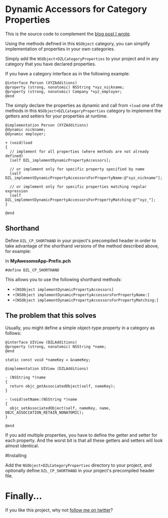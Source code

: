 # Dynamic Accessors for Category Properties

This is the source code to complement the [blog post I wrote][1].

Using the methods defined in this `NSObject` category, you can simplify implementation of properties in your own categories.

Simply add the `NSObject+DZLCategoryProperties` to your project and in any category that you have declared properties.

If you have a category interface as in the following example:

```
@interface Person (XYZAdditions)
@property (strong, nonatomic) NSString *xyz_nickname;
@property (strong, nonatomic) Company *xyz_employer;
@end
```

The simply declare the properties as dynamic and call from `+load` one of the methods in this `NSObject+DZLCategoryProperties` category to implement the getters and setters for your properties at runtime.
```objc
@implementation Person (XYZAdditions)
@dynamic nickname;
@dynamic employer;

+ (void)load
{
  // implement for all properties (where methods are not already defined)
  [self DZL_implementDynamicPropertyAccessors];
  
  // or implement only for specific property specified by name
  [self DZL_implementDynamicPropertyAccessorsForPropertyName:@"xyz_nickname"];
  
  // or implement only for specific properties matching regular expression
  [self DZL_implementDynamicPropertyAccessorsForPropertyMatching:@"^xyz_"];
}

@end
```

## Shorthand

Define `DZL_CP_SHORTHAND` in your project's precompiled header in order to take advantage of the shorthand versions of the method described above, for example:

In **MyAwesomeApp-Prefix.pch**
```objc 
#define DZL_CP_SHORTHAND
```

This allows you to use the following shorthand methods:
* `+[NSObject implementDynamicPropertyAccessors]`
* `+[NSObject implementDynamicPropertyAccessorsForPropertyName:]`
* `+[NSObject implementDynamicPropertyAccessorsForPropertyMatching:]`

## The problem that this solves

Usually, you might define a simple object-type property in a category as follows:

```objc
@interface UIView (DZLAdditions)
@property (strong, nonatomic) NSString *name;
@end

static const void *nameKey = &nameKey;

@implementation UIView (DZLAdditions)

- (NSString *)name
{
  return objc_getAssociatedObject(self, nameKey);
}

- (void)setName:(NSString *)name
{
  objc_setAssociatedObject(self, nameKey, name, OBJC_ASSOCIATION_RETAIN_NONATOMIC);
}

@end
```

If you add multiple properties, you have to define the getter and setter for each property. And the worst bit is that all these getters and setters will look almost identical.

#Installing

Add the `NSObject+DZLCategoryProperties` directory to your project, and optionally define `DZL_CP_SHORTHAND` in your project's precompiled header file.

# Finally...

If you like this project, why not [follow me on twitter][2]?

[1]: http://samdods.github.io/blog/2014/01/04/dynamic-accessors-for-category-properties/
[2]: http://twitter.com/dodsios
